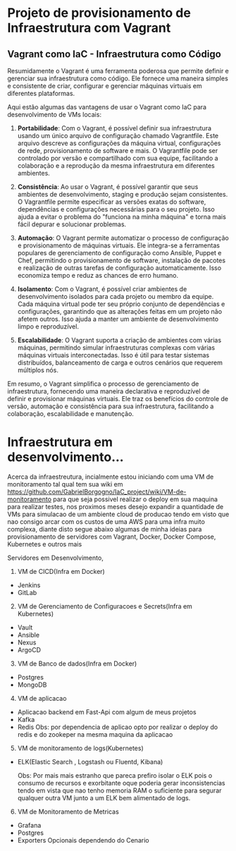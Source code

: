 # Projeto de provisionamento de Infraestrutura com Vagrant

## Vagrant como IaC - Infraestrutura como Código

Resumidamente o Vagrant é uma ferramenta poderosa que permite definir e gerenciar sua infraestrutura como código. Ele fornece uma maneira simples e consistente de criar, configurar e gerenciar máquinas virtuais em diferentes plataformas.

Aqui estão algumas das vantagens de usar o Vagrant como IaC para desenvolvimento de VMs locais:

1. **Portabilidade**: Com o Vagrant, é possível definir sua infraestrutura usando um único arquivo de configuração chamado Vagrantfile. Este arquivo descreve as configurações da máquina virtual, configurações de rede, provisionamento de software e mais. O Vagrantfile pode ser controlado por versão e compartilhado com sua equipe, facilitando a colaboração e a reprodução da mesma infraestrutura em diferentes ambientes.

2. **Consistência**: Ao usar o Vagrant, é possível garantir que seus ambientes de desenvolvimento, staging e produção sejam consistentes. O Vagrantfile permite especificar as versões exatas do software, dependências e configurações necessárias para o seu projeto. Isso ajuda a evitar o problema do "funciona na minha máquina" e torna mais fácil depurar e solucionar problemas.

3. **Automação**: O Vagrant permite automatizar o processo de configuração e provisionamento de máquinas virtuais. Ele integra-se a ferramentas populares de gerenciamento de configuração como Ansible, Puppet e Chef, permitindo o provisionamento de software, instalação de pacotes e realização de outras tarefas de configuração automaticamente. Isso economiza tempo e reduz as chances de erro humano.

4. **Isolamento**: Com o Vagrant, é possível criar ambientes de desenvolvimento isolados para cada projeto ou membro da equipe. Cada máquina virtual pode ter seu próprio conjunto de dependências e configurações, garantindo que as alterações feitas em um projeto não afetem outros. Isso ajuda a manter um ambiente de desenvolvimento limpo e reproduzível.

5. **Escalabilidade**: O Vagrant suporta a criação de ambientes com várias máquinas, permitindo simular infraestruturas complexas com várias máquinas virtuais interconectadas. Isso é útil para testar sistemas distribuídos, balanceamento de carga e outros cenários que requerem múltiplos nós.

Em resumo, o Vagrant simplifica o processo de gerenciamento de infraestrutura, fornecendo uma maneira declarativa e reproduzível de definir e provisionar máquinas virtuais. Ele traz os benefícios do controle de versão, automação e consistência para sua infraestrutura, facilitando a colaboração, escalabilidade e manutenção.

# Infraestrutura em desenvolvimento...
Acerca da infraestreutura, incialmente estou iniciando com uma VM de monitoramento tal qual tem sua wiki em https://github.com/GabrielBorgogno/IaC_project/wiki/VM-de-monitoramento para que seja possivel realizar o deploy em sua maquina para realizar testes, nos proximos meses desejo expandir a quantidade de VMs para simulacao de um ambiente cloud de producao tendo em visto que nao consigo arcar com os custos de uma AWS para uma infra muito complexa, diante disto segue abaixo algumas de minha ideias para provisionamento de servidores com Vagrant, Docker, Docker Compose, Kubernetes e outros mais

Servidores em Desenvolvimento,

1. VM de CICD(Infra em Docker)
- Jenkins
- GitLab

2. VM de Gerenciamento de Configuracoes e Secrets(Infra em Kubernetes)
- Vault
- Ansible
- Nexus
- ArgoCD

  
3. VM de Banco de dados(Infra em Docker)
- Postgres
- MongoDB

4. VM de aplicacao
- Aplicacao backend em Fast-Api com algum de meus projetos
- Kafka
- Redis
  Obs: por dependencia de aplicao opto por realizar o deploy do redis e do zookeper na mesma maquina da aplicacao

5. VM de monitoramento de logs(Kubernetes)
- ELK(Elastic Search , Logstash ou Fluentd, Kibana)

  Obs: Por mais mais estranho que pareca prefiro isolar o ELK pois o consumo de recursos e exorbitante oque poderia gerar inconsistencias tendo em vista que nao tenho memoria RAM o suficiente para segurar qualquer outra VM junto a um ELK bem alimentado de logs.

6. VM de Monitoramento de Metricas
- Grafana
- Postgres
- Exporters Opcionais dependendo do Cenario
  


  

